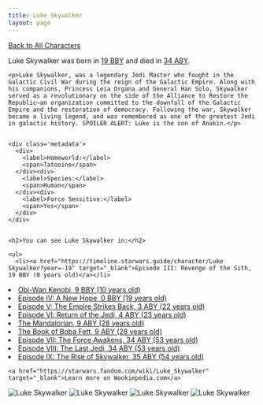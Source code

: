 ```yaml
---
title: Luke Skywalker
layout: page
---
```

<a href="/character" class="smaller">Back to All Characters</a>

<div class="container">
  <div class="col-10">
    <p>
    Luke Skywalker     was born in <a href="https://timeline.starwars.guide/character/Luke Skywalker?year=-19" target="_blank">19 BBY</a> and died in <a href="https://timeline.starwars.guide/character/Luke Skywalker?year=34" target="_blank">34 ABY</a>.        
    </p>

    <p>Luke Skywalker, was a legendary Jedi Master who fought in the Galactic Civil War during the reign of the Galactic Empire. Along with his companions, Princess Leia Organa and General Han Solo, Skywalker served as a revolutionary on the side of the Alliance to Restore the Republic—an organization committed to the downfall of the Galactic Empire and the restoration of democracy. Following the war, Skywalker became a living legend, and was remembered as one of the greatest Jedi in galactic history. SPOILER ALERT: Luke is the son of Anakin.</p>


    <div class='metadata'>
      <div>
        <label>Homeworld:</label>
        <span>Tatooine</span>
      </div><div>
        <label>Species:</label>
        <span>Human</span>
      </div><div>
        <label>Force Sensitive:</label>
        <span>Yes</span>
      </div>
    </div>


    <h2>You can see Luke Skywalker in:</h2>

    <ul>
      <li><a href="https://timeline.starwars.guide/character/Luke Skywalker?year=-19" target="_blank">Episode III: Revenge of the Sith, 19 BBY (0 years old)</a></li>
  <li><a href="https://timeline.starwars.guide/character/Luke Skywalker?year=-9" target="_blank">Obi-Wan Kenobi, 9 BBY (10 years old)</a></li>
  <li><a href="https://timeline.starwars.guide/character/Luke Skywalker?year=0" target="_blank">Episode IV: A New Hope, 0 BBY (19 years old)</a></li>
  <li><a href="https://timeline.starwars.guide/character/Luke Skywalker?year=3" target="_blank">Episode V: The Empire Strikes Back, 3 ABY (22 years old)</a></li>
  <li><a href="https://timeline.starwars.guide/character/Luke Skywalker?year=4" target="_blank">Episode VI: Return of the Jedi, 4 ABY (23 years old)</a></li>
  <li><a href="https://timeline.starwars.guide/character/Luke Skywalker?year=9" target="_blank">The Mandalorian, 9 ABY (28 years old)</a></li>
  <li><a href="https://timeline.starwars.guide/character/Luke Skywalker?year=9" target="_blank">The Book of Boba Fett, 9 ABY (28 years old)</a></li>
  <li><a href="https://timeline.starwars.guide/character/Luke Skywalker?year=34" target="_blank">Episode VII: The Force Awakens, 34 ABY (53 years old)</a></li>
  <li><a href="https://timeline.starwars.guide/character/Luke Skywalker?year=34" target="_blank">Episode VIII: The Last Jedi, 34 ABY (53 years old)</a></li>
  <li><a href="https://timeline.starwars.guide/character/Luke Skywalker?year=35" target="_blank">Episode IX: The Rise of Skywalker, 35 ABY (54 years old)</a></li>
    </ul>

    <a href="https://starwars.fandom.com/wiki/Luke_Skywalker" target="_blank">Learn more on Wookiepedia.com</a>
  </div>
  <div class="character_image col-2">
    <img src="https://timeline.starwars.guide//images/skywalker-farmboy.jpg" alt="Luke Skywalker" />
<img src="https://timeline.starwars.guide//images/skywalker-jedi.jpg" alt="Luke Skywalker" />
<img src="https://timeline.starwars.guide//images/skywalker.png" alt="Luke Skywalker" />
    <img src="https://timeline.starwars.guide//images/skywalker-young.png" alt="Luke Skywalker" />
  </div>
</div>
